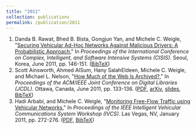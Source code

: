 ```yaml
---
title: "2011"
collection: publications
permalink: /publication/2011
---
```

1. Danda B. Rawat, Bhed B. Bista, Gongjun Yan, and Michele C. Weigle, "[Securing Vehicular Ad-Hoc Networks Against Malicious Drivers: A Probabilistic Approach](http://dx.doi.org/10.1109/CISIS.2011.30)," In *Proceedings of the International Conference on Complex, Intelligent, and Software Intensive Systems (CISIS)*. Seoul, Korea, June 2011, pp. 146-151. ([BibTeX](?action=bibentry&bibfile=mweigle.bib&bibref=rawat-cisis11))
1. Scott Ainsworth, Ahmed AlSum, Hany SalahEldeen, Michele C. Weigle, and Michael L. Nelson, "[How Much of the Web Is Archived?](http://dx.doi.org/10.1145/1998076.1998100)," In *Proceedings of the ACM/IEEE Joint Conference on Digital Libraries (JCDL)*. Ottawa, Canada, June 2011, pp. 133-136. ([PDF](http://www.cs.odu.edu/~mweigle/papers/ainsworth-jcdl11.pdf), [arXiv](http://arxiv.org/abs/1212.6177), [slides](http://www.slideshare.net/aalsum/jcdl-howmuchisarchived), [BibTeX](?action=bibentry&bibfile=mweigle.bib&bibref=ainsworth-jcdl11))
1. Hadi Arbabi, and Michele C. Weigle, "[Monitoring Free-Flow Traffic using Vehicular Networks](http://dx.doi.org/10.1109/CCNC.2011.5766471)," In *Proceedings of the IEEE Intelligent Vehicular Communications System Workshop (IVCS)*. Las Vegas, NV, January 2011, pp. 272-276. ([PDF](http://www.cs.odu.edu/~mweigle/papers/arbabi-ivcs11.pdf), [BibTeX](?action=bibentry&bibfile=mweigle.bib&bibref=arbabi-ivcs11))
